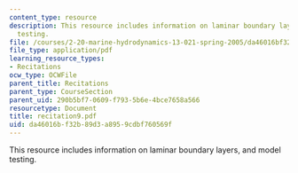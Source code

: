 ```yaml
---
content_type: resource
description: This resource includes information on laminar boundary layers, and model
  testing.
file: /courses/2-20-marine-hydrodynamics-13-021-spring-2005/da46016bf32b89d3a8959cdbf760569f_recitation9.pdf
file_type: application/pdf
learning_resource_types:
- Recitations
ocw_type: OCWFile
parent_title: Recitations
parent_type: CourseSection
parent_uid: 290b5bf7-0609-f793-5b6e-4bce7658a566
resourcetype: Document
title: recitation9.pdf
uid: da46016b-f32b-89d3-a895-9cdbf760569f
---
```

This resource includes information on laminar boundary layers, and model testing.

